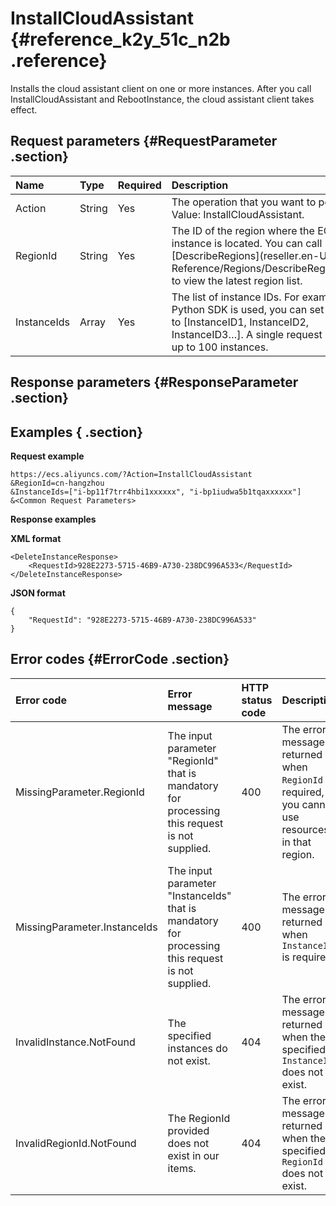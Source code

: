 # InstallCloudAssistant {#reference_k2y_51c_n2b .reference}

Installs the cloud assistant client on one or more instances. After you call InstallCloudAssistant and RebootInstance, the cloud assistant client takes effect.

## Request parameters {#RequestParameter .section}

|Name |Type|Required|Description|
|:----|:---|:-------|:----------|
|Action|String|Yes|The operation that you want to perform. Value: InstallCloudAssistant.|
|RegionId|String|Yes|The ID of the region where the ECS instance is located. You can call [DescribeRegions](reseller.en-US/API Reference/Regions/DescribeRegions.md#) to view the latest region list.|
|InstanceIds|Array|Yes|The list of instance IDs. For example, if Python SDK is used, you can set the value to \[InstanceID1, InstanceID2, InstanceID3…\]. A single request supports up to 100 instances.|

## Response parameters {#ResponseParameter .section}

## Examples { .section}

**Request example** 

```
https://ecs.aliyuncs.com/?Action=InstallCloudAssistant
&RegionId=cn-hangzhou
&InstanceIds=["i-bp11f7trr4hbi1xxxxxx", "i-bp1iudwa5b1tqaxxxxxx"]
&<Common Request Parameters>
```

**Response examples** 

**XML format**

```
<DeleteInstanceResponse>
    <RequestId>928E2273-5715-46B9-A730-238DC996A533</RequestId>
</DeleteInstanceResponse>
```

**JSON format** 

```
{
    "RequestId": "928E2273-5715-46B9-A730-238DC996A533"
}
```

## Error codes {#ErrorCode .section}

|Error code|Error message|HTTP status code|Description|
|:---------|:------------|:---------------|:----------|
|MissingParameter.RegionId|The input parameter "RegionId" that is mandatory for processing this request is not supplied.|400|The error message returned when `RegionId` is required, or you cannot use resources in that region.|
|MissingParameter.InstanceIds|The input parameter "InstanceIds" that is mandatory for processing this request is not supplied.|400|The error message returned when `InstanceIds` is required.|
|InvalidInstance.NotFound|The specified instances do not exist.|404|The error message returned when the specified `InstanceId` does not exist.|
|InvalidRegionId.NotFound|The RegionId provided does not exist in our items.|404|The error message returned when the specified `RegionId` does not exist.|

